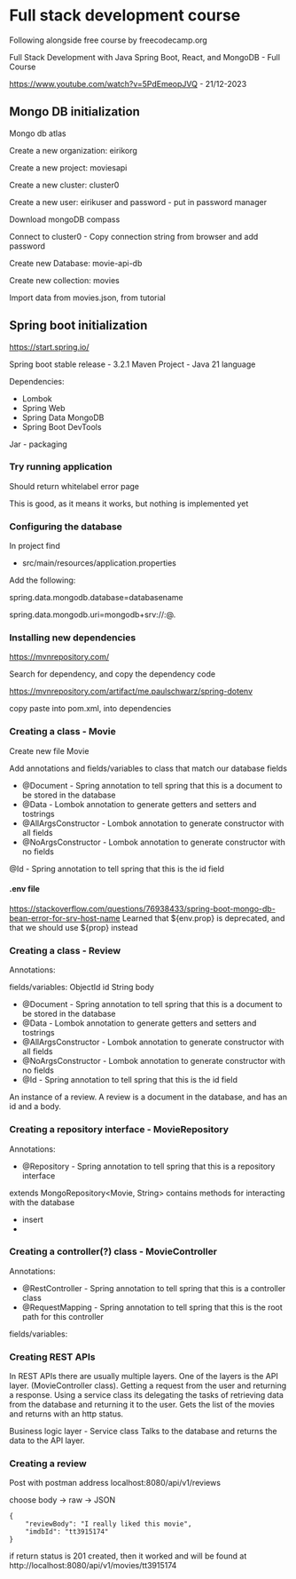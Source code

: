 # Full stack development course

Following alongside free course by freecodecamp.org

Full Stack Development with Java Spring Boot, React, and MongoDB - Full Course

https://www.youtube.com/watch?v=5PdEmeopJVQ - 21/12-2023


## Mongo DB initialization

Mongo db atlas

Create a new organization: eirikorg

Create a new project: moviesapi

Create a new cluster: cluster0

Create a new user: eirikuser and password - put in password manager

Download mongoDB compass

Connect to cluster0 - Copy connection string from browser and add password

Create new Database: movie-api-db

Create new collection: movies

Import data from movies.json, from tutorial


## Spring boot initialization
https://start.spring.io/

Spring boot stable release - 3.2.1 
Maven Project - Java 21 language

Dependencies:
* Lombok
* Spring Web
* Spring Data MongoDB
* Spring Boot DevTools

Jar - packaging


### Try running application

Should return whitelabel error page

This is good, as it means it works, but nothing is implemented yet


### Configuring the database

In project find
* src/main/resources/application.properties

Add the following:

spring.data.mongodb.database=databasename

spring.data.mongodb.uri=mongodb+srv://<username>:<password>@<cluster>.<database>


### Installing new dependencies

https://mvnrepository.com/

Search for dependency, and copy the dependency code

https://mvnrepository.com/artifact/me.paulschwarz/spring-dotenv

copy paste into pom.xml, into dependencies

### Creating a class - Movie

Create new file Movie

Add annotations and fields/variables to class that match our database fields

* @Document - Spring annotation to tell spring that this is a document to be stored in the database
* @Data - Lombok annotation to generate getters and setters and tostrings
* @AllArgsConstructor - Lombok annotation to generate constructor with all fields
* @NoArgsConstructor - Lombok annotation to generate constructor with no fields

@Id - Spring annotation to tell spring that this is the id field

#### .env file

https://stackoverflow.com/questions/76938433/spring-boot-mongo-db-bean-error-for-srv-host-name
Learned that ${env.prop} is deprecated, and that we should use ${prop} instead


### Creating a class - Review

Annotations:

fields/variables:
ObjectId id
String body

* @Document - Spring annotation to tell spring that this is a document to be stored in the database
* @Data - Lombok annotation to generate getters and setters and tostrings
* @AllArgsConstructor - Lombok annotation to generate constructor with all fields
* @NoArgsConstructor - Lombok annotation to generate constructor with no fields
* @Id - Spring annotation to tell spring that this is the id field

An instance of a review. A review is a document in the database, and has an id and a body.


### Creating a repository interface - MovieRepository

Annotations:
* @Repository - Spring annotation to tell spring that this is a repository interface

extends MongoRepository<Movie, String>
contains methods for interacting with the database
* insert
* 


### Creating a controller(?) class - MovieController

Annotations:
* @RestController - Spring annotation to tell spring that this is a controller class
* @RequestMapping - Spring annotation to tell spring that this is the root path for this controller

fields/variables:


### Creating REST APIs

In REST APIs there are usually multiple layers.
One of the layers is the API layer. (MovieController class).
Getting a request from the user and returning a response.
Using a service class its delegating the tasks of retrieving data from the database and returning it to the user.
Gets the list of the movies and returns with an http status.


Business logic layer - Service class
Talks to the database and returns the data to the API layer.



### Creating a review

Post with postman
address localhost:8080/api/v1/reviews

choose body -> raw -> JSON

```
{
    "reviewBody": "I really liked this movie",
    "imdbId": "tt3915174"
}
```

if return status is 201 created, then it worked
and will be found at
http://localhost:8080/api/v1/movies/tt3915174

